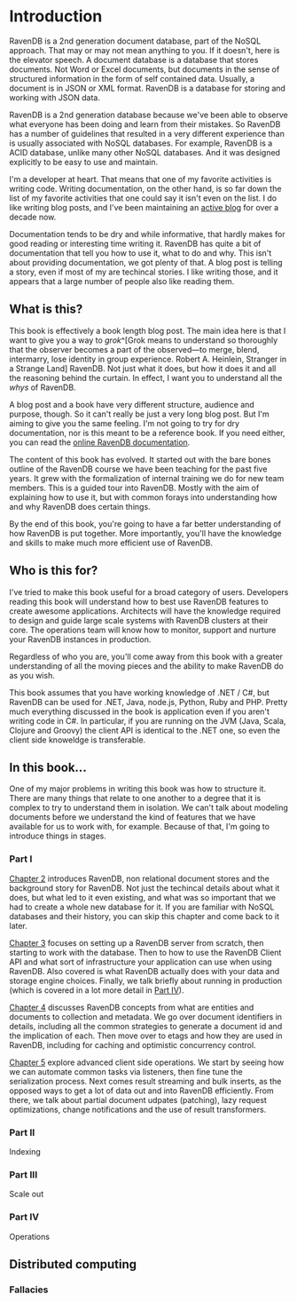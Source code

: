 
# Introduction

RavenDB is a 2nd generation document database, part of the NoSQL approach. That may or may not mean anything to you. If it doesn't, here is the elevator speech. A document database is a database that stores documents. Not Word or Excel documents, but documents in the sense of structured information in the form of self contained data. Usually, a document is in JSON or XML format. RavenDB is a database for storing and working with JSON data. 

RavenDB is a 2nd generation database because we've been able to observe what everyone has been doing and learn from their mistakes. So RavenDB has a number of guidelines that resulted in a very different experience than is usually associated with NoSQL databases. For example, RavenDB is a ACID database, unlike many other NoSQL databases. And it was designed explicitly to be easy to use and maintain.

I'm a developer at heart. That means that one of my favorite activities is writing code. Writing documentation, on the other hand, is so far down the list of my favorite activities that one could say it isn't even on the list. I do like writing blog posts, and I've been maintaining an [active blog](http://ayende.com/blog) for over a decade now.

Documentation tends to be dry and while informative, that hardly makes for good reading or interesting time writing it. RavenDB has quite a bit of documentation that tell you how to use it, what to do and why. This isn't about providing documentation, we got plenty of that. A blog post is telling a story, even if most of my are techincal stories. I like writing those, and it appears that a large number of people also like reading them.

## What is this?

This book is effectively a book length blog post. The main idea here is that I want to give you a way to _grok_^[Grok means to understand so thoroughly that the observer becomes a part of the observed—to merge, blend, intermarry, lose identity in group experience.  Robert A. Heinlein, Stranger in a Strange Land] RavenDB. Not just what it does, but how it does it and all the reasoning behind the curtain. In effect, I want you to understand all the _whys_ of RavenDB.

A blog post and a book have very different structure, audience and purpose, though. So it can't really be just a very long blog post. But I'm aiming to give you the same feeling. I'm not going to try for dry documentation, nor is this meant to be a reference book. If you need either, you can read the [online RavenDB documentation](http://ravendb.net/docs). 

The content of this book has evolved. It started out with the bare bones outline of the RavenDB course we have been teaching for the past five years. It grew with the formalization of internal training we do for new team members. This is a guided tour into RavenDB. Mostly with the aim of explaining how to use it, but with common forays into understanding how and why RavenDB does certain things.

By the end of this book, you're going to have a far better understanding of how RavenDB is put together. More importantly, you'll have the knowledge and skills to make much more efficient use of RavenDB.

## Who is this for?

I've tried to make this book useful for a broad category of users. Developers reading this book will understand how to best use RavenDB features to create awesome applications. Architects will have the knowledge required to design and guide large scale systems with RavenDB clusters at their core. The operations team will know how to monitor, support and nurture your RavenDB instances in production.

Regardless of who you are, you'll come away from this book with a greater understanding of all the moving pieces and the ability to make RavenDB do as you wish. 

This book assumes that you have working knowledge of .NET / C#, but RavenDB can be used for .NET, Java, node.js, Python, Ruby and PHP. Pretty much everything discussed in the book is application even if you aren't writing code in C#. In particular, if you are running on the JVM (Java, Scala, Clojure and Groovy) the client API is identical to the .NET one, so even the client side knoweldge is transferable. 

## In this book...

One of my major problems in writing this book was how to structure it. There are many things that relate to one another to a degree that it is complex to try to understand them in isolation. We can't talk about modeling documents before we understand the kind of features that we have available for us to work with, for example. Because of that, I'm going to introduce things in stages.

### Part I

[Chapter 2](#a-little-history) introduces RavenDB, non relational document stores and the background story for RavenDB. Not just the techincal details about what it does, but what led to it even existing, and what was so important that we had to create a whole new database for it. If you are familiar with NoSQL databases and their history, you can skip this chapter and come back to it later. 

[Chapter 3](#zero-to-60-with-ravendb-from-installation-to-usage) focuses on setting up a RavenDB server from scratch, then starting to work with the database. Then to how to use the RavenDB Client API and what sort of infrastructure your application can use when using RavenDB. Also covered is what RavenDB actually does with your data and storage engine choices. Finally, we talk briefly about running in production (which is covered in a lot more detail in [Part IV](#part-iv)).

[Chapter 4](#ravendb-concepts) discusses RavenDB concepts from what are entities and documents to collection and metadata. We go over document identifiers in details, including all the common strategies to generate a document id and the implication of each. Then move over to etags and how they are used in RavenDB, including for caching and optimistic concurrency control.

[Chapter 5](#advanced-client-api-usage) explore advanced client side operations. We start by seeing how we can automate common tasks via listeners, then fine tune the serialization process. Next comes result streaming and bulk inserts, as the opposed ways to get a lot of data out and into RavenDB efficiently. From there, we talk about partial document udpates (patching), lazy request optimizations, change notifications and the use of result transformers.

### Part II

Indexing

### Part III

Scale out

### Part IV

Operations


## Distributed computing

### Fallacies